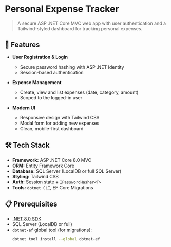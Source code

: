 # Personal Expense Tracker

> A secure ASP .NET Core MVC web app with user authentication and a Tailwind-styled dashboard for tracking personal expenses.

## 🚀 Features

- **User Registration & Login**  
  - Secure password hashing with ASP .NET Identity  
  - Session-based authentication

- **Expense Management**  
  - Create, view and list expenses (date, category, amount)  
  - Scoped to the logged-in user

- **Modern UI**  
  - Responsive design with Tailwind CSS  
  - Modal form for adding new expenses  
  - Clean, mobile-first dashboard

## 🛠 Tech Stack

- **Framework:** ASP .NET Core 8.0 MVC  
- **ORM:** Entity Framework Core  
- **Database:** SQL Server (LocalDB or full SQL Server)  
- **Styling:** Tailwind CSS  
- **Auth:** Session state + `IPasswordHasher<T>`  
- **Tools:** `dotnet CLI`, EF Core Migrations

## 📋 Prerequisites

- [.NET 8.0 SDK](https://dotnet.microsoft.com/download)  
- SQL Server (LocalDB or full)  
- `dotnet-ef` global tool (for migrations):
  ```bash
  dotnet tool install --global dotnet-ef
